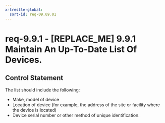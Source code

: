 ```yaml
---
x-trestle-global:
  sort-id: req-09.09.01
---
```


# req-9.9.1 - \[REPLACE_ME\] 9.9.1 Maintain An Up-To-Date List Of Devices.

## Control Statement

The list should include the following:
* Make, model of device
* Location of device (for example, the address of the site or facility
  where the device is located)
* Device serial number or other method of unique identification.

